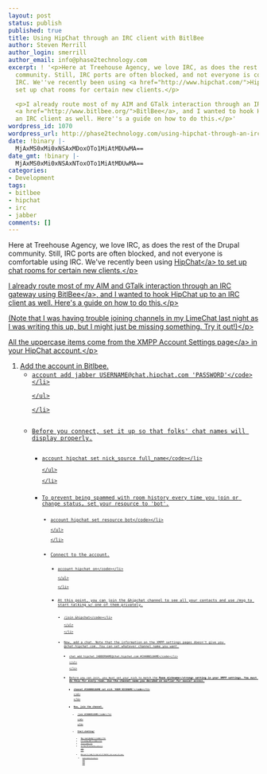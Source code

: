 ```yaml
---
layout: post
status: publish
published: true
title: Using HipChat through an IRC client with BitlBee
author: Steven Merrill
author_login: smerrill
author_email: info@phase2technology.com
excerpt: ! '<p>Here at Treehouse Agency, we love IRC, as does the rest of the Drupal
  community. Still, IRC ports are often blocked, and not everyone is comfortable using
  IRC. We''ve recently been using <a href="http://www.hipchat.com/">HipChat</a> to
  set up chat rooms for certain new clients.</p>

  <p>I already route most of my AIM and GTalk interaction through an IRC gateway using
  <a href="http://www.bitlbee.org/">BitlBee</a>, and I wanted to hook HipChat up to
  an IRC client as well. Here''s a guide on how to do this.</p>'
wordpress_id: 1070
wordpress_url: http://phase2technology.com/using-hipchat-through-an-irc-client-with-bitlbee/
date: !binary |-
  MjAxMS0xMi0xNSAxMDoxOTo1MiAtMDUwMA==
date_gmt: !binary |-
  MjAxMS0xMi0xNSAxNToxOTo1MiAtMDUwMA==
categories:
- Development
tags:
- bitlbee
- hipchat
- irc
- jabber
comments: []
---
```

<p>Here at Treehouse Agency, we love IRC, as does the rest of the Drupal community. Still, IRC ports are often blocked, and not everyone is comfortable using IRC. We've recently been using <a href="http:&#47;&#47;www.hipchat.com&#47;">HipChat<&#47;a> to set up chat rooms for certain new clients.<&#47;p></p>
<p>I already route most of my AIM and GTalk interaction through an IRC gateway using <a href="http:&#47;&#47;www.bitlbee.org&#47;">BitlBee<&#47;a>, and I wanted to hook HipChat up to an IRC client as well. Here's a guide on how to do this.<&#47;p></p>
<p>(Note that I was having trouble joining channels in my LimeChat last night as I was writing this up, but I might just be missing something. Try it out!)<&#47;p></p>
<p>All the uppercase items come from the <a href="https:&#47;&#47;www.hipchat.com&#47;account&#47;xmpp">XMPP Account Settings page<&#47;a> in your HipChat account.<&#47;p></p>
<ol>
<li>Add the account in Bitlbee.
<ul>
<li><code>account add jabber USERNAME@chat.hipchat.com 'PASSWORD'<&#47;code><&#47;li><br />
<&#47;ul><br />
<&#47;li></p>
<li>Before you connect, set it up so that folks' chat names will display properly.
<ul>
<li><code>account hipchat set nick_source full_name<&#47;code><&#47;li><br />
<&#47;ul><br />
<&#47;li></p>
<li>To prevent being spammed with room history every time you join or change status, set your resource to 'bot'.
<ul>
<li><code>account hipchat set resource bot<&#47;code><&#47;li><br />
<&#47;ul><br />
<&#47;li></p>
<li>Connect to the account.
<ul>
<li><code>account hipchat on<&#47;code><&#47;li><br />
<&#47;ul><br />
<&#47;li></p>
<li>At this point, you can join the &amp;hipchat channel to see all your contacts and use &#47;msg to start talking w&#47; one of them privately.
<ul>
<li><code>&#47;join &amp;hipchat<&#47;code><&#47;li><br />
<&#47;ul><br />
<&#47;li></p>
<li>Now, add a chat. Note that the information on the XMPP settings pages doesn't give you @chat.hipchat.com. You can set whatever channel name you want.
<ul>
<li><code>chat add hipchat JABBERNAME@chat.hipchat.com #CHANNELNAME<&#47;code><&#47;li><br />
<&#47;ul><br />
<&#47;li></p>
<li>Before you can join, you must set your nick to match the <strong>Room nickname<&#47;strong> setting in your XMPP settings. You must do this for every room. Use the channel name you decided on earlier for easier access.
<ul>
<li><code>channel #CHANNELNAME set nick 'ROOM NICKNAME'<&#47;code><&#47;li><br />
<&#47;ul><br />
<&#47;li></p>
<li>Now, join the channel.
<ul>
<li><code>&#47;join #CHANNELNAME<&#47;code><&#47;li><br />
<&#47;ul><br />
<&#47;li></p>
<li>Start chatting!
<ul>
<li><code>Hey everybody!<&#47;code><&#47;li>
<li><code>I'm using IRC!<&#47;code><&#47;li>
<li><code>(fry)<&#47;code><&#47;li>
<li><code>&#47;me likes IRC and HipChat<&#47;code><&#47;li><br />
<&#47;ul><br />
<&#47;li></p>
<li>When you're ready to sign out of HipChat, use <code>account off<&#47;code>.
<ul>
<li><code>account hipchat off<&#47;code><&#47;li><br />
<&#47;ul><br />
<&#47;li><br />
<&#47;ol></p>
